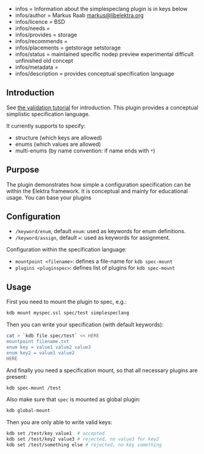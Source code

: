 - infos = Information about the simplespeclang plugin is in keys below
- infos/author = Markus Raab <markus@libelektra.org>
- infos/licence = BSD
- infos/needs =
- infos/provides = storage
- infos/recommends =
- infos/placements = getstorage setstorage
- infos/status = maintained specific nodep preview experimental difficult unfinished old concept
- infos/metadata =
- infos/description = provides conceptual specification language

## Introduction ##

See [the validation tutorial](/doc/tutorials/validation.md) for introduction.
This plugin provides a conceptual simplistic specification language.

It currently supports to specify:

- structure (which keys are allowed)
- enums (which values are allowed)
- multi-enums (by name convention: if name ends with `*`)

## Purpose ##

The plugin demonstrates how simple a configuration specification can be within the Elektra framework.
It is conceptual and mainly for educational usage.
You can base your plugins

## Configuration ##

- `/keyword/enum`, default `enum`: used as keywords for enum definitions.
- `/keyword/assign`, default `=`: used as keywords for assignment.

Configuration within the specification language:

- `mountpoint <filename>`: defines a file-name for `kdb spec-mount`
- `plugins <pluginspec>`: defines list of plugins for `kdb spec-mount`

## Usage ##

First you need to mount the plugin to spec, e.g.:

```sh
kdb mount myspec.ssl spec/test simplespeclang
```

Then you can write your specification (with default keywords):

```sh
cat > `kdb file spec/test` << HERE
mountpoint filename.txt
enum key = value1 value2 value3
enum key2 = value1 value2
HERE
```

And finally you need a specification mount, so that all necessary
plugins are present:

```sh
kdb spec-mount /test
```

Also make sure that `spec` is mounted as global plugin:

```sh
kdb global-mount
```

Then you are only able to write valid keys:

```sh
kdb set /test/key value1  # accepted
kdb set /test/key2 value3 # rejected, no value3 for key2
kdb set /test/something else # rejected, no key something
```
